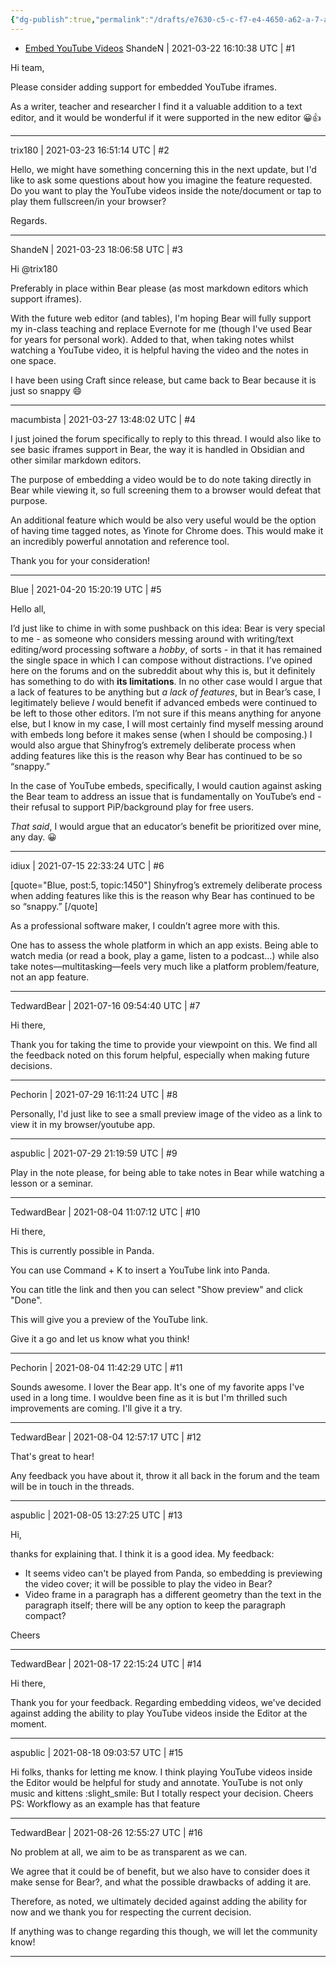 ```yaml
---
{"dg-publish":true,"permalink":"/drafts/e7630-c5-c-f7-e4-4650-a62-a-7-a5-a86-f835-db-2/","dgHomeLink":true,"dgPassFrontmatter":false}
---
```


- [Embed YouTube Videos](https://beta.bear.app/t/embed-youtube-videos/1450)
ShandeN | 2021-03-22 16:10:38 UTC | #1

Hi team, 

Please consider adding support for embedded YouTube iframes. 

As a writer, teacher and researcher I find it a valuable addition to a text editor, and it would be wonderful if it were supported in the new editor 😀👍

-------------------------

trix180 | 2021-03-23 16:51:14 UTC | #2

Hello,
we might have something concerning this in the next update, but I'd like to ask some questions about how you imagine the feature requested. Do you want to play the YouTube videos inside the note/document or tap to play them fullscreen/in your browser?

Regards.

-------------------------

ShandeN | 2021-03-23 18:06:58 UTC | #3

Hi @trix180 

Preferably in place within Bear please (as most markdown editors which support iframes).

With the future web editor (and tables), I'm hoping Bear will fully support my in-class teaching and replace Evernote for me (though I've used Bear for years for personal work). Added to that, when taking notes whilst watching a YouTube video, it is helpful having the video and the notes in one space. 

I have been using Craft since release, but came back to Bear because it is just so snappy :smile:

-------------------------

macumbista | 2021-03-27 13:48:02 UTC | #4

I just joined the forum specifically to reply to this thread. I would also like to see basic iframes support in Bear, the way it is handled in Obsidian and other similar markdown editors. 

The purpose of embedding a video would be to do note taking directly in Bear while viewing it, so full screening them to a browser would defeat that purpose.

An additional feature which would be also very useful would be the option of having time tagged notes, as Yinote for Chrome does. This would make it an incredibly powerful annotation and reference tool.

Thank you for your consideration!

-------------------------

Blue | 2021-04-20 15:20:19 UTC | #5

Hello all,

I’d just like to chime in with some pushback on this idea:
Bear is very special to me - as someone who considers messing around with writing/text editing/word processing software a _hobby_, of sorts - in that it has remained the single space in which I can compose without distractions. I’ve opined here on the forums and on the subreddit about why this is, but it definitely has something to do with **its limitations**. In no other case would I argue that a lack of features to be anything but _a lack of features_, but in Bear’s case, I legitimately believe _I_ would benefit if advanced embeds were continued to be left to those other editors. I’m not sure if this means anything for anyone else, but I know in my case, I will most certainly find myself messing around with embeds long before it makes sense (when I should be composing.) I would also argue that Shinyfrog’s extremely deliberate process when adding features like this is the reason why Bear has continued to be so “snappy.”

In the case of YouTube embeds, specifically, I would caution against asking the Bear team to address an issue that is fundamentally on YouTube’s end - their refusal to support PiP/background play for free users.

_That said_, I would argue that an educator’s benefit be prioritized over mine, any day. :grinning:

-------------------------

idiux | 2021-07-15 22:33:24 UTC | #6

[quote="Blue, post:5, topic:1450"]
Shinyfrog’s extremely deliberate process when adding features like this is the reason why Bear has continued to be so “snappy.”
[/quote]

As a professional software maker, I couldn’t agree more with this.

One has to assess the whole platform in which an app exists. Being able to watch media (or read a book, play a game, listen to a podcast…) while also take notes—multitasking—feels very much like a platform problem/feature, not an app feature.

-------------------------

TedwardBear | 2021-07-16 09:54:40 UTC | #7

Hi there, 

Thank you for taking the time to provide your viewpoint on this. We find all the feedback noted on this forum helpful, especially when making future decisions.

-------------------------

Pechorin | 2021-07-29 16:11:24 UTC | #8

Personally, I'd just like to see a small preview image of the video as a link to view it in my browser/youtube app.

-------------------------

aspublic | 2021-07-29 21:19:59 UTC | #9

Play in the note please, for being able to take notes in Bear while watching a lesson or a seminar.

-------------------------

TedwardBear | 2021-08-04 11:07:12 UTC | #10

Hi there, 

This is currently possible in Panda. 

You can use Command + K to insert a YouTube link into Panda. 

You can title the link and then you can select "Show preview" and click "Done". 

This will give you a preview of the YouTube link. 

Give it a go and let us know what you think!

-------------------------

Pechorin | 2021-08-04 11:42:29 UTC | #11

Sounds awesome. I lover the Bear app. It's one of my favorite apps I've used in a long time. I wouldve been fine as it is but I'm thrilled such improvements are coming. I'll give it a try.

-------------------------

TedwardBear | 2021-08-04 12:57:17 UTC | #12

That's great to hear! 

Any feedback you have about it, throw it all back in the forum and the team will be in touch in the threads.

-------------------------

aspublic | 2021-08-05 13:27:25 UTC | #13

Hi,

thanks for explaining that. I think it is a good idea. My feedback:

* It seems video can't be played from Panda, so embedding is previewing the video cover; it will be possible to play the video in Bear?
* Video frame in a paragraph has a different geometry than the text in the paragraph itself; there will be any option to keep the paragraph compact?

Cheers

-------------------------

TedwardBear | 2021-08-17 22:15:24 UTC | #14

Hi there, 

Thank you for your feedback. Regarding embedding videos, we've decided against adding the ability to play YouTube videos inside the Editor at the moment.

-------------------------

aspublic | 2021-08-18 09:03:57 UTC | #15

Hi folks, thanks for letting me know. 
I think playing YouTube videos inside the Editor would be helpful for study and annotate.
YouTube is not only music and kittens :slight_smile: But I totally respect your decision.
Cheers
PS: Workflowy as an example has that feature

-------------------------

TedwardBear | 2021-08-26 12:55:27 UTC | #16

No problem at all, we aim to be as transparent as we can. 

We agree that it could be of benefit, but we also have to consider does it make sense for Bear?, and what the possible drawbacks of adding it are. 

Therefore, as noted, we ultimately decided against adding the ability for now and we thank you for respecting the current decision. 

If anything was to change regarding this though, we will let the community know!

-------------------------

